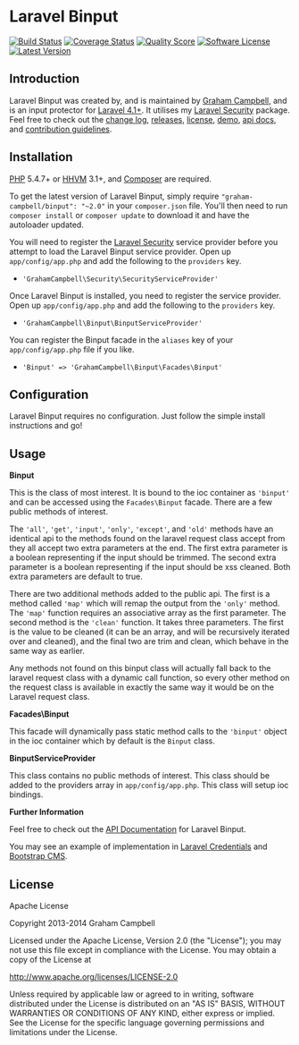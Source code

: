 Laravel Binput
==============


[![Build Status](https://img.shields.io/travis/GrahamCampbell/Laravel-Binput/master.svg?style=flat)](https://travis-ci.org/GrahamCampbell/Laravel-Binput)
[![Coverage Status](https://img.shields.io/scrutinizer/coverage/g/GrahamCampbell/Laravel-Binput.svg?style=flat)](https://scrutinizer-ci.com/g/GrahamCampbell/Laravel-Binput/code-structure)
[![Quality Score](https://img.shields.io/scrutinizer/g/GrahamCampbell/Laravel-Binput.svg?style=flat)](https://scrutinizer-ci.com/g/GrahamCampbell/Laravel-Binput)
[![Software License](https://img.shields.io/badge/license-Apache%202.0-brightgreen.svg?style=flat)](LICENSE.md)
[![Latest Version](https://img.shields.io/github/release/GrahamCampbell/Laravel-Binput.svg?style=flat)](https://github.com/GrahamCampbell/Laravel-Binput/releases)


## Introduction

Laravel Binput was created by, and is maintained by [Graham Campbell](https://github.com/GrahamCampbell), and is an input protector for [Laravel 4.1+](http://laravel.com). It utilises my [Laravel Security](https://github.com/GrahamCampbell/Laravel-Security) package. Feel free to check out the [change log](CHANGELOG.md), [releases](https://github.com/GrahamCampbell/Laravel-Binput/releases), [license](LICENSE.md), [demo](http://demo.grahamjcampbell.co.uk/), [api docs](http://grahamcampbell.github.io/Laravel-Security), and [contribution guidelines](CONTRIBUTING.md).


## Installation

[PHP](https://php.net) 5.4.7+ or [HHVM](http://hhvm.com) 3.1+, and [Composer](https://getcomposer.org) are required.

To get the latest version of Laravel Binput, simply require `"graham-campbell/binput": "~2.0"` in your `composer.json` file. You'll then need to run `composer install` or `composer update` to download it and have the autoloader updated.

You will need to register the [Laravel Security](https://github.com/GrahamCampbell/Laravel-Security) service provider before you attempt to load the Laravel Binput service provider. Open up `app/config/app.php` and add the following to the `providers` key.

* `'GrahamCampbell\Security\SecurityServiceProvider'`

Once Laravel Binput is installed, you need to register the service provider. Open up `app/config/app.php` and add the following to the `providers` key.

* `'GrahamCampbell\Binput\BinputServiceProvider'`

You can register the Binput facade in the `aliases` key of your `app/config/app.php` file if you like.

* `'Binput' => 'GrahamCampbell\Binput\Facades\Binput'`


## Configuration

Laravel Binput requires no configuration. Just follow the simple install instructions and go!


## Usage

**Binput**

This is the class of most interest. It is bound to the ioc container as `'binput'` and can be accessed using the `Facades\Binput` facade. There are a few public methods of interest.

The `'all'`, `'get'`, `'input'`, `'only'`, `'except'`, and `'old'` methods have an identical api to the methods found on the laravel request class accept from they all accept two extra parameters at the end. The first extra parameter is a boolean representing if the input should be trimmed. The second extra parameter is a boolean representing if the input should be xss cleaned. Both extra parameters are default to true.

There are two additional methods added to the public api. The first is a method called `'map'` which will remap the output from the `'only'` method. The `'map'` function requires an associative array as the first parameter. The second method is the `'clean'` function. It takes three parameters. The first is the value to be cleaned (it can be an array, and will be recursively iterated over and cleaned), and the final two are trim and clean, which behave in the same way as earlier.

Any methods not found on this binput class will actually fall back to the laravel request class with a dynamic call function, so every other method on the request class is available in exactly the same way it would be on the Laravel request class.

**Facades\Binput**

This facade will dynamically pass static method calls to the `'binput'` object in the ioc container which by default is the `Binput` class.

**BinputServiceProvider**

This class contains no public methods of interest. This class should be added to the providers array in `app/config/app.php`. This class will setup ioc bindings.

**Further Information**

Feel free to check out the [API Documentation](http://grahamcampbell.github.io/Laravel-Binput
) for Laravel Binput.

You may see an example of implementation in [Laravel Credentials](https://github.com/GrahamCampbell/Laravel-Credentials) and [Bootstrap CMS](https://github.com/GrahamCampbell/Bootstrap-CMS).


## License

Apache License

Copyright 2013-2014 Graham Campbell

Licensed under the Apache License, Version 2.0 (the "License");
you may not use this file except in compliance with the License.
You may obtain a copy of the License at

 http://www.apache.org/licenses/LICENSE-2.0

Unless required by applicable law or agreed to in writing, software
distributed under the License is distributed on an "AS IS" BASIS,
WITHOUT WARRANTIES OR CONDITIONS OF ANY KIND, either express or implied.
See the License for the specific language governing permissions and
limitations under the License.
